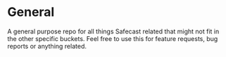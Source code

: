 General
=======

A general purpose repo for all things Safecast related that might not fit in the other specific buckets. Feel free to use this for feature requests, bug reports or anything related.
